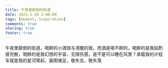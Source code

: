```yaml
---
title: 午夜里颠倒的街道
date: 2023.5.26 2:00:00
tags: [moment, inspiration]
comments: true
sharing: true
footer: true
---
```

午夜里颠倒的街道，喝醉的小酒馆与清醒的我，而酒是喝不醉的，喝醉的是我姑酌彼兕觥，喝醉的是我幻想的宇宙，无限伤感，是不是可以睡在风里？承载我的计程车就是我的星河鹭起，画图难足，敬失去，敬失落

